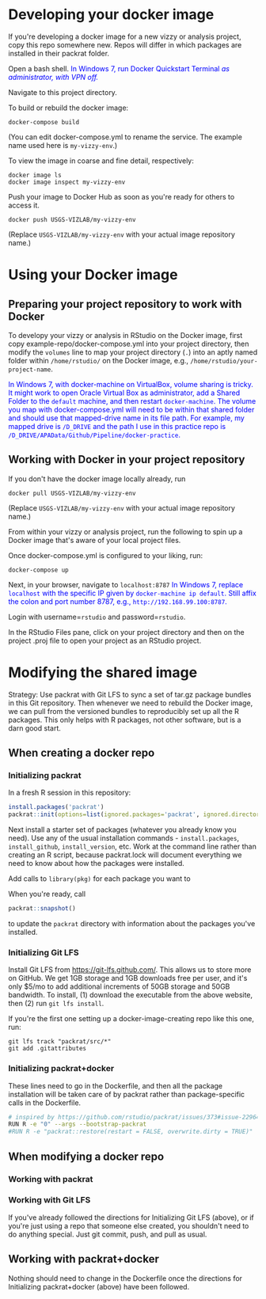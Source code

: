 <style>
win7 {
    color: blue;
} 
</style>

# Developing your docker image

If you're developing a docker image for a new vizzy or analysis project, copy this repo somewhere new. Repos will differ in which packages are installed in their packrat folder.

Open a bash shell. <win7>In Windows 7, run Docker Quickstart Terminal <em>as administrator, with VPN off.</em></win7>

Navigate to this project directory.

To build or rebuild the docker image:
```
docker-compose build
```
(You can edit docker-compose.yml to rename the service. The example name used here is `my-vizzy-env`.)

To view the image in coarse and fine detail, respectively:
```
docker image ls
docker image inspect my-vizzy-env
```

Push your image to Docker Hub as soon as you're ready for others to access it.
```
docker push USGS-VIZLAB/my-vizzy-env
```
(Replace `USGS-VIZLAB/my-vizzy-env` with your actual image repository name.)


# Using your Docker image

## Preparing your project repository to work with Docker

To developy your vizzy or analysis in RStudio on the Docker image, first copy example-repo/docker-compose.yml into your project directory, then modify the `volumes` line to map your project directory (`.`) into an aptly named folder within `/home/rstudio/` on the Docker image, e.g., `/home/rstudio/your-project-name`.

<win7>In Windows 7, with docker-machine on VirtualBox, volume sharing is tricky. It might work to open Oracle Virtual Box as administrator, add a Shared Folder to the `default` machine, and then restart `docker-machine`. The volume you map with docker-compose.yml will need to be within that shared folder and should use that mapped-drive name in its file path. For example, my mapped drive is `/D_DRIVE` and the path I use in this practice repo is `/D_DRIVE/APAData/Github/Pipeline/docker-practice`.</win7>

## Working with Docker in your project repository

If you don't have the docker image locally already, run
```
docker pull USGS-VIZLAB/my-vizzy-env
```
(Replace `USGS-VIZLAB/my-vizzy-env` with your actual image repository name.)

From within your vizzy or analysis project, run the following to spin up a Docker image that's aware of your local project files.

Once docker-compose.yml is configured to your liking, run:
```
docker-compose up
```

Next, in your browser, navigate to `localhost:8787` <win7>In Windows 7, replace `localhost` with the specific IP given by `docker-machine ip default`. Still affix the colon and port number 8787, e.g., `http://192.168.99.100:8787`.</win7>

Login with username=`rstudio` and password=`rstudio`.

In the RStudio Files pane, click on your project directory and then on the project .proj file to open your project as an RStudio project.


# Modifying the shared image

Strategy: Use packrat with Git LFS to sync a set of tar.gz package bundles in this Git repository. Then whenever we need to rebuild the Docker image, we can pull from the versioned bundles to reproducibly set up all the R packages. This only helps with R packages, not other software, but is a darn good start.


## When creating a docker repo

### Initializing packrat

In a fresh R session in this repository:
```r
install.packages('packrat')
packrat::init(options=list(ignored.packages='packrat', ignored.directories=c('example-repo','packrat')))
```

Next install a starter set of packages (whatever you already know you need). Use any of the usual installation commands - `install.packages`, `install_github`, `install_version`, etc. Work at the command line rather than creating an R script, because packrat.lock will document everything we need to know about how the packages were installed.

Add calls to `library(pkg)` for each package you want to 

When you're ready, call
```r
packrat::snapshot()
```
to update the `packrat` directory with information about the packages you've installed.

### Initializing Git LFS

Install Git LFS from https://git-lfs.github.com/. This allows us to store more on GitHub. We get 1GB storage and 1GB downloads free per user, and it's only $5/mo to add additional increments of 50GB storage and 50GB bandwidth. To install, (1) download the executable from the above website, then (2) run `git lfs install`.

If you're the first one setting up a docker-image-creating repo like this one, run:
```
git lfs track "packrat/src/*"
git add .gitattributes
```

### Initializing packrat+docker

These lines need to go in the Dockerfile, and then all the package installation will be taken care of by packrat rather than package-specific calls in the Dockerfile.
```bash
# inspired by https://github.com/rstudio/packrat/issues/373#issue-229641017 and https://stackoverflow.com/questions/39009579/using-r-package-source-files-in-packrat-rather-than-cran-with-travis-ci:
RUN R -e "0" --args --bootstrap-packrat
#RUN R -e "packrat::restore(restart = FALSE, overwrite.dirty = TRUE)"
```

## When modifying a docker repo

### Working with packrat

### Working with Git LFS

If you've already followed the directions for Initializing Git LFS (above), or if you're just using a repo that someone else created, you shouldn't need to do anything special. Just git commit, push, and pull as usual.

## Working with packrat+docker

Nothing should need to change in the Dockerfile once the directions for Initializing packrat+docker (above) have been followed.
